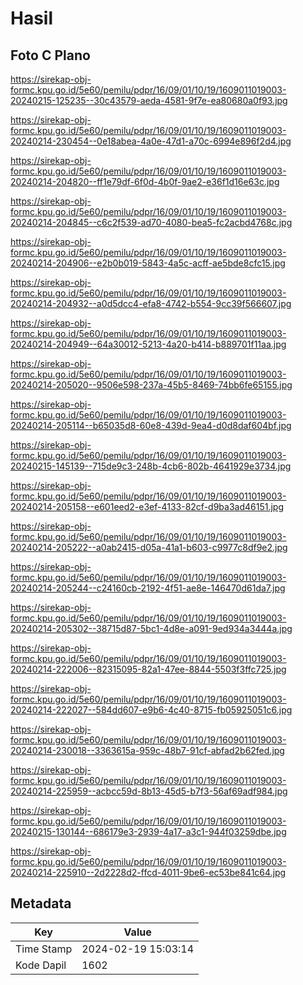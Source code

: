 # Hasil

## Foto C Plano

https://sirekap-obj-formc.kpu.go.id/5e60/pemilu/pdpr/16/09/01/10/19/1609011019003-20240215-125235--30c43579-aeda-4581-9f7e-ea80680a0f93.jpg

https://sirekap-obj-formc.kpu.go.id/5e60/pemilu/pdpr/16/09/01/10/19/1609011019003-20240214-230454--0e18abea-4a0e-47d1-a70c-6994e896f2d4.jpg

https://sirekap-obj-formc.kpu.go.id/5e60/pemilu/pdpr/16/09/01/10/19/1609011019003-20240214-204820--ff1e79df-6f0d-4b0f-9ae2-e36f1d16e63c.jpg

https://sirekap-obj-formc.kpu.go.id/5e60/pemilu/pdpr/16/09/01/10/19/1609011019003-20240214-204845--c6c2f539-ad70-4080-bea5-fc2acbd4768c.jpg

https://sirekap-obj-formc.kpu.go.id/5e60/pemilu/pdpr/16/09/01/10/19/1609011019003-20240214-204906--e2b0b019-5843-4a5c-acff-ae5bde8cfc15.jpg

https://sirekap-obj-formc.kpu.go.id/5e60/pemilu/pdpr/16/09/01/10/19/1609011019003-20240214-204932--a0d5dcc4-efa8-4742-b554-9cc39f566607.jpg

https://sirekap-obj-formc.kpu.go.id/5e60/pemilu/pdpr/16/09/01/10/19/1609011019003-20240214-204949--64a30012-5213-4a20-b414-b889701f11aa.jpg

https://sirekap-obj-formc.kpu.go.id/5e60/pemilu/pdpr/16/09/01/10/19/1609011019003-20240214-205020--9506e598-237a-45b5-8469-74bb6fe65155.jpg

https://sirekap-obj-formc.kpu.go.id/5e60/pemilu/pdpr/16/09/01/10/19/1609011019003-20240214-205114--b65035d8-60e8-439d-9ea4-d0d8daf604bf.jpg

https://sirekap-obj-formc.kpu.go.id/5e60/pemilu/pdpr/16/09/01/10/19/1609011019003-20240215-145139--715de9c3-248b-4cb6-802b-4641929e3734.jpg

https://sirekap-obj-formc.kpu.go.id/5e60/pemilu/pdpr/16/09/01/10/19/1609011019003-20240214-205158--e601eed2-e3ef-4133-82cf-d9ba3ad46151.jpg

https://sirekap-obj-formc.kpu.go.id/5e60/pemilu/pdpr/16/09/01/10/19/1609011019003-20240214-205222--a0ab2415-d05a-41a1-b603-c9977c8df9e2.jpg

https://sirekap-obj-formc.kpu.go.id/5e60/pemilu/pdpr/16/09/01/10/19/1609011019003-20240214-205244--c24160cb-2192-4f51-ae8e-146470d61da7.jpg

https://sirekap-obj-formc.kpu.go.id/5e60/pemilu/pdpr/16/09/01/10/19/1609011019003-20240214-205302--38715d87-5bc1-4d8e-a091-9ed934a3444a.jpg

https://sirekap-obj-formc.kpu.go.id/5e60/pemilu/pdpr/16/09/01/10/19/1609011019003-20240214-222006--82315095-82a1-47ee-8844-5503f3ffc725.jpg

https://sirekap-obj-formc.kpu.go.id/5e60/pemilu/pdpr/16/09/01/10/19/1609011019003-20240214-222027--584dd607-e9b6-4c40-8715-fb05925051c6.jpg

https://sirekap-obj-formc.kpu.go.id/5e60/pemilu/pdpr/16/09/01/10/19/1609011019003-20240214-230018--3363615a-959c-48b7-91cf-abfad2b62fed.jpg

https://sirekap-obj-formc.kpu.go.id/5e60/pemilu/pdpr/16/09/01/10/19/1609011019003-20240214-225959--acbcc59d-8b13-45d5-b7f3-56af69adf984.jpg

https://sirekap-obj-formc.kpu.go.id/5e60/pemilu/pdpr/16/09/01/10/19/1609011019003-20240215-130144--686179e3-2939-4a17-a3c1-944f03259dbe.jpg

https://sirekap-obj-formc.kpu.go.id/5e60/pemilu/pdpr/16/09/01/10/19/1609011019003-20240214-225910--2d2228d2-ffcd-4011-9be6-ec53be841c64.jpg


## Metadata

| Key        | Value               |
| ---------- | ------------------- |
| Time Stamp | 2024-02-19 15:03:14 |
| Kode Dapil | 1602                |



